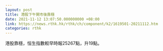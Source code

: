 ```yaml
---
layout: post
title: 港股下午開市後靠穩
date: 2021-11-12 13:07:50.000000000 +08:00
link: https://news.rthk.hk/rthk/ch/component/k2/1619501-20211112.htm
categories: rthk
---
```


港股靠穩，恒生指數較早時報25267點，升19點。
